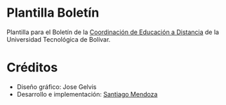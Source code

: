 # Plantilla Boletín

Plantilla para el Boletín de la [Coordinación de Educación a Distancia](http://www.utbvirtual.edu.co) de la Universidad Tecnológica de Bolívar.

# Créditos

- Diseño gráfico: Jose Gelvis
- Desarrollo e implementación: [Santiago Mendoza](http://www.santiagomendoza.org)
